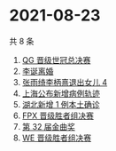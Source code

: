 # 2021-08-23

共 8 条

<!-- BEGIN ZHIHUSEARCH -->
<!-- 最后更新时间 Mon Aug 23 2021 01:15:08 GMT+0800 (China Standard Time) -->
1. [QG 晋级世冠总决赛](https://www.zhihu.com/search?q=QGhappy)
1. [李诞离婚](https://www.zhihu.com/search?q=李诞)
1. [张雨绮李柄熹退出女儿 4](https://www.zhihu.com/search?q=张雨绮)
1. [上海公布新增病例轨迹](https://www.zhihu.com/search?q=上海疫情)
1. [湖北新增 1 例本土确诊](https://www.zhihu.com/search?q=湖北疫情)
1. [FPX 晋级胜者组决赛](https://www.zhihu.com/search?q=fpx)
1. [第 32 届金曲奖 ](https://www.zhihu.com/search?q=金曲奖)
1. [WE 晋级胜者组决赛](https://www.zhihu.com/search?q=WE)
<!-- END ZHIHUSEARCH -->
